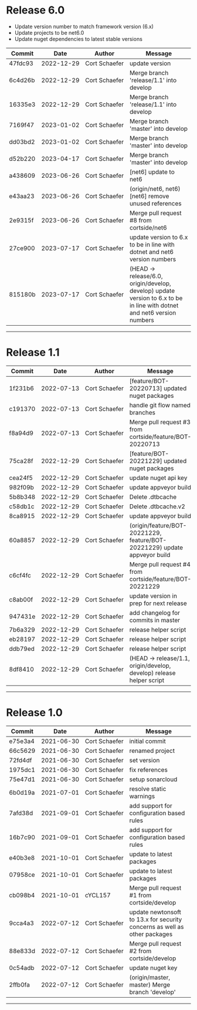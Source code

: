 # Release 6.0

* Update version number to match framework version (6.x)
* Update projects to be net6.0
* Update nuget dependencies to latest stable versions

|Commit|Date|Author|Message|
|---|---|---|---|
| 47fdc93 | <span style="white-space:nowrap;">2022-12-29</span> | <span style="white-space:nowrap;">Cort Schaefer</span> |  update version
| 6c4d26b | <span style="white-space:nowrap;">2022-12-29</span> | <span style="white-space:nowrap;">Cort Schaefer</span> |  Merge branch 'release/1.1' into develop
| 16335e3 | <span style="white-space:nowrap;">2022-12-29</span> | <span style="white-space:nowrap;">Cort Schaefer</span> |  Merge branch 'release/1.1' into develop
| 7169f47 | <span style="white-space:nowrap;">2023-01-02</span> | <span style="white-space:nowrap;">Cort Schaefer</span> |  Merge branch 'master' into develop
| dd03bd2 | <span style="white-space:nowrap;">2023-01-02</span> | <span style="white-space:nowrap;">Cort Schaefer</span> |  Merge branch 'master' into develop
| d52b220 | <span style="white-space:nowrap;">2023-04-17</span> | <span style="white-space:nowrap;">Cort Schaefer</span> |  Merge branch 'master' into develop
| a438609 | <span style="white-space:nowrap;">2023-06-26</span> | <span style="white-space:nowrap;">Cort Schaefer</span> |  [net6] update to net6
| e43aa23 | <span style="white-space:nowrap;">2023-06-26</span> | <span style="white-space:nowrap;">Cort Schaefer</span> |  (origin/net6, net6) [net6] remove unused references
| 2e9315f | <span style="white-space:nowrap;">2023-06-26</span> | <span style="white-space:nowrap;">Cort Schaefer</span> |  Merge pull request #8 from cortside/net6
| 27ce900 | <span style="white-space:nowrap;">2023-07-17</span> | <span style="white-space:nowrap;">Cort Schaefer</span> |  update version to 6.x to be in line with dotnet and net6 version numbers
| 815180b | <span style="white-space:nowrap;">2023-07-17</span> | <span style="white-space:nowrap;">Cort Schaefer</span> |  (HEAD -> release/6.0, origin/develop, develop) update version to 6.x to be in line with dotnet and net6 version numbers
****

# Release 1.1
|Commit|Date|Author|Message|
|---|---|---|---|
| 1f231b6 | <span style="white-space:nowrap;">2022-07-13</span> | <span style="white-space:nowrap;">Cort Schaefer</span> |  [feature/BOT-20220713] updated nuget packages
| c191370 | <span style="white-space:nowrap;">2022-07-13</span> | <span style="white-space:nowrap;">Cort Schaefer</span> |  handle git flow named branches
| f8a94d9 | <span style="white-space:nowrap;">2022-07-13</span> | <span style="white-space:nowrap;">Cort Schaefer</span> |  Merge pull request #3 from cortside/feature/BOT-20220713
| 75ca28f | <span style="white-space:nowrap;">2022-12-29</span> | <span style="white-space:nowrap;">Cort Schaefer</span> |  [feature/BOT-20221229] updated nuget packages
| cea24f5 | <span style="white-space:nowrap;">2022-12-29</span> | <span style="white-space:nowrap;">Cort Schaefer</span> |  update nuget api key
| 982f09b | <span style="white-space:nowrap;">2022-12-29</span> | <span style="white-space:nowrap;">Cort Schaefer</span> |  update appveyor build
| 5b8b348 | <span style="white-space:nowrap;">2022-12-29</span> | <span style="white-space:nowrap;">Cort Schaefer</span> |  Delete .dtbcache
| c58db1c | <span style="white-space:nowrap;">2022-12-29</span> | <span style="white-space:nowrap;">Cort Schaefer</span> |  Delete .dtbcache.v2
| 8ca8915 | <span style="white-space:nowrap;">2022-12-29</span> | <span style="white-space:nowrap;">Cort Schaefer</span> |  update appveyor build
| 60a8857 | <span style="white-space:nowrap;">2022-12-29</span> | <span style="white-space:nowrap;">Cort Schaefer</span> |  (origin/feature/BOT-20221229, feature/BOT-20221229) update appveyor build
| c6cf4fc | <span style="white-space:nowrap;">2022-12-29</span> | <span style="white-space:nowrap;">Cort Schaefer</span> |  Merge pull request #4 from cortside/feature/BOT-20221229
| c8ab00f | <span style="white-space:nowrap;">2022-12-29</span> | <span style="white-space:nowrap;">Cort Schaefer</span> |  update version in prep for next release
| 947431e | <span style="white-space:nowrap;">2022-12-29</span> | <span style="white-space:nowrap;">Cort Schaefer</span> |  add changelog for commits in master
| 7b6a329 | <span style="white-space:nowrap;">2022-12-29</span> | <span style="white-space:nowrap;">Cort Schaefer</span> |  release helper script
| eb28197 | <span style="white-space:nowrap;">2022-12-29</span> | <span style="white-space:nowrap;">Cort Schaefer</span> |  release helper script
| ddb79ed | <span style="white-space:nowrap;">2022-12-29</span> | <span style="white-space:nowrap;">Cort Schaefer</span> |  release helper script
| 8df8410 | <span style="white-space:nowrap;">2022-12-29</span> | <span style="white-space:nowrap;">Cort Schaefer</span> |  (HEAD -> release/1.1, origin/develop, develop) release helper script
****
# Release 1.0
|Commit|Date|Author|Message|
|---|---|---|---|
| e75e3a4 | <span style="white-space:nowrap;">2021-06-30</span> | <span style="white-space:nowrap;">Cort Schaefer</span> |  initial commit
| 66c5629 | <span style="white-space:nowrap;">2021-06-30</span> | <span style="white-space:nowrap;">Cort Schaefer</span> |  renamed project
| 72fd4df | <span style="white-space:nowrap;">2021-06-30</span> | <span style="white-space:nowrap;">Cort Schaefer</span> |  set version
| 1975dc1 | <span style="white-space:nowrap;">2021-06-30</span> | <span style="white-space:nowrap;">Cort Schaefer</span> |  fix references
| 75e47d1 | <span style="white-space:nowrap;">2021-06-30</span> | <span style="white-space:nowrap;">Cort Schaefer</span> |  setup sonarcloud
| 6b0d19a | <span style="white-space:nowrap;">2021-07-01</span> | <span style="white-space:nowrap;">Cort Schaefer</span> |  resolve static warnings
| 7afd38d | <span style="white-space:nowrap;">2021-09-01</span> | <span style="white-space:nowrap;">Cort Schaefer</span> |  add support for configuration based rules
| 16b7c90 | <span style="white-space:nowrap;">2021-09-01</span> | <span style="white-space:nowrap;">Cort Schaefer</span> |  add support for configuration based rules
| e40b3e8 | <span style="white-space:nowrap;">2021-10-01</span> | <span style="white-space:nowrap;">Cort Schaefer</span> |  update to latest packages
| 07958ce | <span style="white-space:nowrap;">2021-10-01</span> | <span style="white-space:nowrap;">Cort Schaefer</span> |  update to latest packages
| cb098b4 | <span style="white-space:nowrap;">2021-10-01</span> | <span style="white-space:nowrap;">cYCL157</span> |  Merge pull request #1 from cortside/develop
| 9cca4a3 | <span style="white-space:nowrap;">2022-07-12</span> | <span style="white-space:nowrap;">Cort Schaefer</span> |  update newtonsoft to 13.x for security concerns as well as other packages
| 88e833d | <span style="white-space:nowrap;">2022-07-12</span> | <span style="white-space:nowrap;">Cort Schaefer</span> |  Merge pull request #2 from cortside/develop
| 0c54adb | <span style="white-space:nowrap;">2022-07-12</span> | <span style="white-space:nowrap;">Cort Schaefer</span> |  update nuget key
| 2ffb0fa | <span style="white-space:nowrap;">2022-07-12</span> | <span style="white-space:nowrap;">Cort Schaefer</span> |  (origin/master, master) Merge branch 'develop'
****
